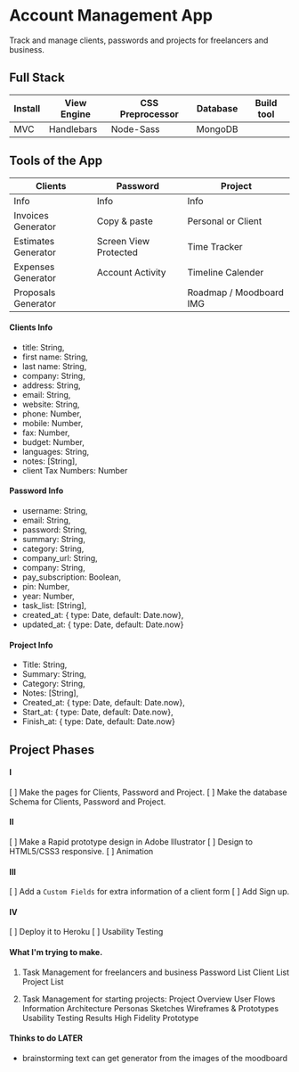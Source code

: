 # Account Management App
Track and manage clients, passwords and projects for freelancers and business.  

## Full Stack
Install | View Engine | CSS Preprocessor | Database | Build tool
---|---|---|---|---
MVC | Handlebars | Node-Sass | MongoDB |

## Tools of the App
Clients | Password | Project
---|---|---
Info | Info | Info
Invoices Generator | Copy & paste | Personal or Client
Estimates Generator | Screen View Protected | Time Tracker
Expenses Generator | Account Activity  | Timeline Calender
Proposals Generator | | Roadmap / Moodboard IMG

#### Clients Info
- title: String,
- first name: String,
- last name: String,
- company: String,
- address: String,
- email: String,
- website: String,
- phone: Number,
- mobile: Number,
- fax: Number,
- budget: Number,
- languages: String,
- notes: [String],
- client Tax Numbers: Number

#### Password Info
- username: String,
- email: String,
- password: String,
- summary: String,
- category: String,
- company_url: String,
- company: String,
- pay_subscription: Boolean,
- pin: Number,
- year: Number,
- task_list: [String],
- created_at: { type: Date, default: Date.now},
- updated_at: { type: Date, default: Date.now}

#### Project Info
- Title: String,
- Summary: String,
- Category: String,
- Notes: [String],
- Created_at: { type: Date, default: Date.now},
- Start_at: { type: Date, default: Date.now},
- Finish_at: { type: Date, default: Date.now}

## Project Phases
#### I
[ ] Make the pages for Clients, Password and Project.
[ ] Make the database Schema for Clients, Password and Project.
#### II
[ ] Make a Rapid prototype design in Adobe Illustrator
[ ] Design to HTML5/CSS3 responsive.
[ ] Animation
#### III
[ ] Add a `Custom Fields` for extra information of a client form
[ ] Add Sign up.
#### IV
[ ] Deploy it to Heroku
[ ] Usability Testing


#### What I'm trying to make.
1. Task Management for freelancers and business
 Password List
 Client List
 Project List

2. Task Management for starting projects:
  Project Overview
  User Flows
  Information Architecture
  Personas
  Sketches
  Wireframes & Prototypes
  Usability Testing Results
  High Fidelity Prototype

#### Thinks to do LATER
  - brainstorming text can get generator from the images of the moodboard
